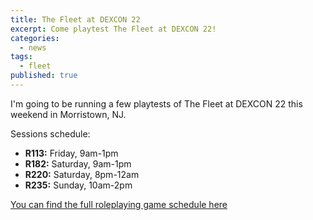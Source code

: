 ```yaml
---
title: The Fleet at DEXCON 22
excerpt: Come playtest The Fleet at DEXCON 22!
categories:
  - news
tags:
  - fleet
published: true
---
```

I'm going to be running a few playtests of The Fleet at DEXCON 22 this weekend in Morristown, NJ.  

Sessions schedule:
- **R113:** Friday, 9am-1pm
- **R182:** Saturday, 9am-1pm
- **R220:** Saturday, 8pm-12am
- **R235:** Sunday, 10am-2pm

[You can find the full roleplaying game schedule here](https://www.dexposure.com/d22roleplay.html)
